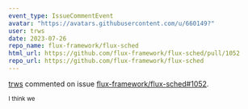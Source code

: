 ```yaml
---
event_type: IssueCommentEvent
avatar: "https://avatars.githubusercontent.com/u/660149?"
user: trws
date: 2023-07-26
repo_name: flux-framework/flux-sched
html_url: https://github.com/flux-framework/flux-sched/pull/1052
repo_url: https://github.com/flux-framework/flux-sched
---
```


<a href='https://github.com/trws' target='_blank'>trws</a> commented on issue <a href='https://github.com/flux-framework/flux-sched/pull/1052' target='_blank'>flux-framework/flux-sched#1052</a>.

<small>I think we